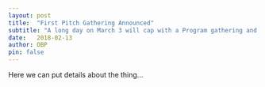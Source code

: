 ```yaml
---
layout: post
title:  "First Pitch Gathering Announced"
subtitle: "A long day on March 3 will cap with a Program gathering and potluck."
date:   2018-02-13
author: OBP
pin: false
---
```


Here we can put details about the thing...

